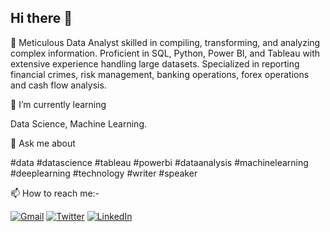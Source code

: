 ## Hi there 👋

🔭 Meticulous Data Analyst skilled in compiling, transforming, and analyzing complex information. Proficient in SQL, Python, Power BI, and Tableau with extensive experience handling large datasets. Specialized in reporting financial crimes, risk management, banking operations, forex operations and cash flow analysis.

🌱 I’m currently learning 

Data Science, Machine Learning.

💬 Ask me about


#data #datascience #tableau #powerbi #dataanalysis #machinelearning #deeplearning #technology #writer #speaker

📫 How to reach me:-


[![Gmail](https://img.shields.io/badge/Gmail-D14836?style=for-the-badge&logo=gmail&logoColor=white)](mailto:n.bhoomika09@gmail.com)
[![Twitter](https://img.shields.io/badge/Twitter-1DA1F2?style=for-the-badge&logo=twitter&logoColor=white&label=BNR_009)](https://x.com/BNR_009)
[![LinkedIn](https://img.shields.io/badge/LinkedIn-0077B5?style=for-the-badge&logo=linkedin&logoColor=white)](https://www.linkedin.com/in/bhoomika-namdev-ab12188a/)
